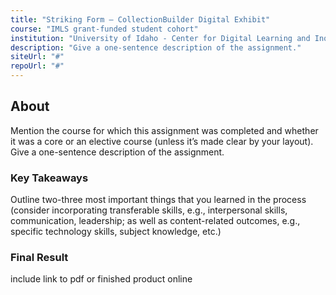 ```yaml
---
title: "Striking Form — CollectionBuilder Digital Exhibit"
course: "IMLS grant-funded student cohort"
institution: "University of Idaho - Center for Digital Learning and Inquiry"
description: "Give a one-sentence description of the assignment."
siteUrl: "#"
repoUrl: "#"
---
```


## About

Mention the course for which this assignment was completed and whether it was a core or an elective course (unless it’s made clear by your layout). Give a one-sentence description of the assignment.

### Key Takeaways

Outline two-three most important things that you learned in the process (consider incorporating transferable skills, e.g., interpersonal skills, communication, leadership; as well as content-related outcomes, e.g., specific technology skills, subject knowledge, etc.)

### Final Result

include link to pdf or finished product online
